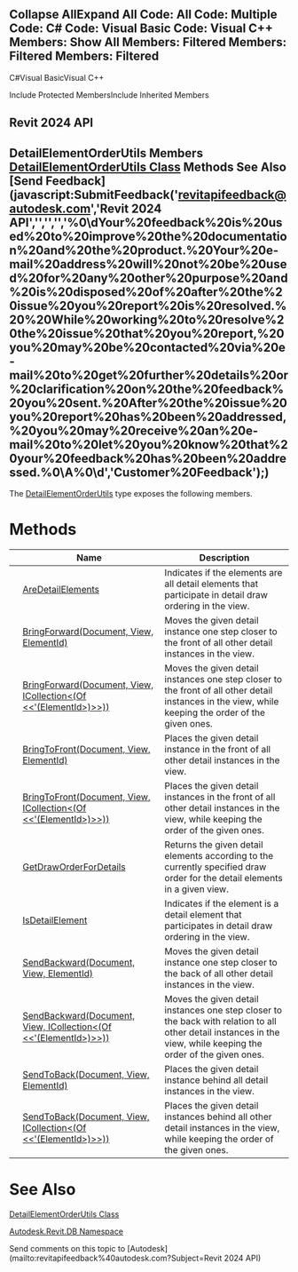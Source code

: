 ﻿

Collapse AllExpand All Code: All Code: Multiple Code: C# Code: Visual Basic Code: Visual C++  Members: Show All Members: Filtered Members: Filtered Members: Filtered   
---  
  
C#Visual BasicVisual C++

Include Protected MembersInclude Inherited Members

Revit 2024 API  
---  
DetailElementOrderUtils Members  
[DetailElementOrderUtils Class](7153db7b-62cc-f36b-b6a5-0ded8af7b5be.md) Methods See Also [Send Feedback](javascript:SubmitFeedback\('revitapifeedback@autodesk.com','Revit 2024 API','','','','%0\\dYour%20feedback%20is%20used%20to%20improve%20the%20documentation%20and%20the%20product.%20Your%20e-mail%20address%20will%20not%20be%20used%20for%20any%20other%20purpose%20and%20is%20disposed%20of%20after%20the%20issue%20you%20report%20is%20resolved.%20%20While%20working%20to%20resolve%20the%20issue%20that%20you%20report,%20you%20may%20be%20contacted%20via%20e-mail%20to%20get%20further%20details%20or%20clarification%20on%20the%20feedback%20you%20sent.%20After%20the%20issue%20you%20report%20has%20been%20addressed,%20you%20may%20receive%20an%20e-mail%20to%20let%20you%20know%20that%20your%20feedback%20has%20been%20addressed.%0\\A%0\\d','Customer%20Feedback'\);)  
---  
  
The [DetailElementOrderUtils](7153db7b-62cc-f36b-b6a5-0ded8af7b5be.md) type exposes the following members.

# Methods

|  | Name | Description |
| --- | --- | --- |
|  | [AreDetailElements](950de8f3-daa2-1023-eb83-cd0695ebb565.md) | Indicates if the elements are all detail elements that participate in detail draw ordering in the view. |
|  | [BringForward(Document, View, ElementId)](3110546a-c758-af2d-d5b1-2d5581f18555.md) | Moves the given detail instance one step closer to the front of all other detail instances in the view. |
|  | [BringForward(Document, View, ICollection<(Of <<'(ElementId>)>>))](fbf91f76-0c21-37dc-c69f-609c85753209.md) | Moves the given detail instances one step closer to the front of all other detail instances in the view, while keeping the order of the given ones. |
|  | [BringToFront(Document, View, ElementId)](734b7f03-6c46-b4b8-f3ed-c370df205e7b.md) | Places the given detail instance in the front of all other detail instances in the view. |
|  | [BringToFront(Document, View, ICollection<(Of <<'(ElementId>)>>))](b6cec4f5-c4ef-d4c6-cdb8-1e92997e019c.md) | Places the given detail instances in the front of all other detail instances in the view, while keeping the order of the given ones. |
|  | [GetDrawOrderForDetails](686020d6-9ca3-c51f-47fc-a54438e3f608.md) | Returns the given detail elements according to the currently specified draw order for the detail elements in a given view. |
|  | [IsDetailElement](8c7d0547-19ec-6ee0-5e96-02bbf717c54e.md) | Indicates if the element is a detail element that participates in detail draw ordering in the view. |
|  | [SendBackward(Document, View, ElementId)](9d2f8369-7929-06a9-98c2-cff426963ba2.md) | Moves the given detail instance one step closer to the back of all other detail instances in the view. |
|  | [SendBackward(Document, View, ICollection<(Of <<'(ElementId>)>>))](0d971884-a987-7ca9-6e13-e7c9fe030109.md) | Moves the given detail instances one step closer to the back with relation to all other detail instances in the view, while keeping the order of the given ones. |
|  | [SendToBack(Document, View, ElementId)](28209b7b-e75e-36d9-f916-d1cdaebe051d.md) | Places the given detail instance behind all detail instances in the view. |
|  | [SendToBack(Document, View, ICollection<(Of <<'(ElementId>)>>))](edd4a515-1f60-c99f-09f5-865be893ea24.md) | Places the given detail instances behind all other detail instances in the view, while keeping the order of the given ones. |
  
# See Also

[DetailElementOrderUtils Class](7153db7b-62cc-f36b-b6a5-0ded8af7b5be.md)

[Autodesk.Revit.DB Namespace](87546ba7-461b-c646-cbb1-2cb8f5bff8b2.md)

Send comments on this topic to [Autodesk](mailto:revitapifeedback%40autodesk.com?Subject=Revit 2024 API)